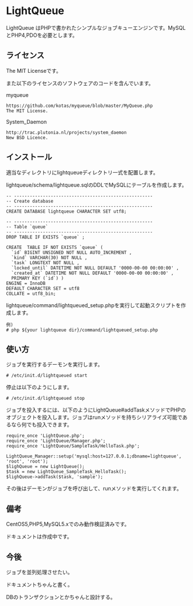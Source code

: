 # LightQueue

LightQueue はPHPで書かれたシンプルなジョブキューエンジンです。MySQLとPHP4,PDOを必要とします。


## ライセンス

The MIT Licenseです。

また以下のライセンスのソフトウェアのコードを含んでいます。

myqueue

    https://github.com/kotas/myqueue/blob/master/MyQueue.php
    The MIT License.

System_Daemon

    http://trac.plutonia.nl/projects/system_daemon
    New BSD Licence.


## インストール
適当なディレクトリにlightqueueディレクトリ一式を配置します。

lightqueue/schema/lightqueue.sqlのDDLでMySQLにテーブルを作成します。

    -- -----------------------------------------------------
    -- Create database
    -- -----------------------------------------------------
    CREATE DATABASE lightqueue CHARACTER SET utf8;

    -- -----------------------------------------------------
    -- Table `queue`
    -- -----------------------------------------------------
    DROP TABLE IF EXISTS `queue` ;

    CREATE  TABLE IF NOT EXISTS `queue` (
      `id` BIGINT UNSIGNED NOT NULL AUTO_INCREMENT ,
      `kind` VARCHAR(30) NOT NULL ,
      `task` LONGTEXT NOT NULL ,
      `locked_until` DATETIME NOT NULL DEFAULT '0000-00-00 00:00:00' ,
      `created_at` DATETIME NOT NULL DEFAULT '0000-00-00 00:00:00' ,
      PRIMARY KEY (`id`) )
    ENGINE = InnoDB
    DEFAULT CHARACTER SET = utf8
    COLLATE = utf8_bin;

lightqueue/command/lightqueued_setup.phpを実行して起動スクリプトを作成します。
    
    例)
    # php ${your lightqueue dir}/command/lightqueued_setup.php

## 使い方

ジョブを実行するデーモンを実行します。
    
    # /etc/init.d/lightqueued start
  
停止は以下のようにします。
    
    # /etc/init.d/lightqueued stop
  
ジョブを投入するには、以下のようにLightQueue#addTaskメソッドでPHPのオブジェクトを投入します。ジョブはrunメソッドを持ちシリアライズ可能であるなら何でも投入できます。
    
    require_once 'LightQueue.php';
    require_once 'LightQueue/Manager.php';
    require_once 'LightQueue/SampleTask/HelloTask.php';
    
    LightQueue_Manager::setup('mysql:host=127.0.0.1;dbname=lightqueue', 'root', 'root');
    $lighQueue = new LightQueue();
    $task = new LightQueue_SampleTask_HelloTask();
    $lighQueue->addTask($task, 'sample');

その後はデーモンがジョブを呼び出して、runメソッドを実行してくれます。

## 備考
CentOS5,PHP5,MySQL5.xでのみ動作検証済みです。

ドキュメントは作成中です。

## 今後
ジョブを並列処理させたい。

ドキュメントちゃんと書く。

DBのトランザクションとかちゃんと設計する。

